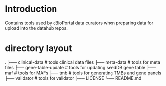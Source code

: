 # Introduction
Contains tools used by cBioPortal data curators when preparing data for upload into the datahub repos.

# directory layout
.
├── clinical-data                   # tools clinical data files
├── meta-data                       # tools for meta files
├── gene-table-update               # tools for updating seedDB gene table
├── maf                             # tools for MAFs
├── tmb                             # tools for generating TMBs and gene panels
├── validator                       # tools for validator
├── LICENSE
└── README.md
